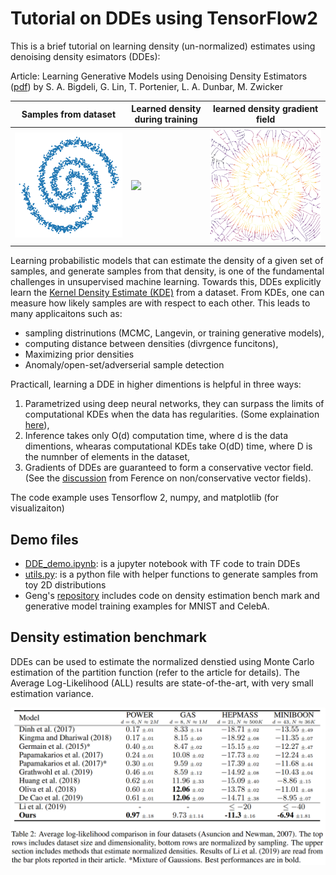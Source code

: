 # Tutorial on DDEs using TensorFlow2

This is a brief tutorial on learning density (un-normalized) estimates using denoising density esimators (DDEs):

Article: Learning Generative Models using Denoising Density Estimators ([pdf](https://arxiv.org/abs/2001.02728))
by S. A. Bigdeli, G. Lin, T. Portenier, L. A. Dunbar, M. Zwicker

| Samples from dataset | Learned density during training | learned density gradient field |
| --- | --- | --- |
| <img src="example_images/samples_2spirals.png" width="380"> | <img src="example_images/training_2spirals.gif" width="400"> | <img src="example_images/vectorfield_2spirals.png" width="400"> |

Learning probabilistic models that can estimate the density of a given set of samples, and generate samples from that density, is one of the fundamental challenges in unsupervised machine learning.
Towards this, DDEs explicitly learn the [Kernel Density Estimate (KDE)](https://en.wikipedia.org/wiki/Kernel_density_estimation) from a dataset. From KDEs, one can measure how likely samples are with respect to each other. This leads to many applicaitons such as:
- sampling distrinutions (MCMC, Langevin, or training generative models),
- computing distance between densities (divrgence funcitons),
- Maximizing prior densities
- Anomaly/open-set/adverserial sample detection

Practicall, learning a DDE in higher dimentions is helpful in three ways:

1. Parametrized using deep neural networks, they can surpass the limits of computational KDEs when the data has regularities. (Some explaination [here](https://youtu.be/5BrNt38OraE?t=1242)),
2. Inference takes only O(d) computation time, where d is the data dimentions, whearas computational KDEs take O(dD) time, where D is the numnber of elements in the dataset,
3. Gradients of DDEs are guaranteed to form a conservative vector field. (See the [discussion](https://www.inference.vc/my-notes-on-the-numerics-of-gans/) from Ference on non/conservative vector fields).


The code example uses Tensorflow 2, numpy, and matplotlib (for visualizaiton)


## Demo files
- [DDE_demo.ipynb](https://github.com/siavashBigdeli/DDE/blob/master/DDE_demo.ipynb): is a jupyter notebook with TF code to train DDEs
- [utils.py](https://github.com/siavashBigdeli/DDE/blob/master/utils.py): is a python file with helper functions to generate samples from toy 2D distributions
- Geng's [repository](https://github.com/logchan/dde) includes code on density estimation bench mark and generative model training examples for MNIST and CelebA.

## Density estimation benchmark
DDEs can be used to estimate the normalized denstied using Monte Carlo estimation of the partition function (refer to the article for details).
The Average Log-Likelihood (ALL) results are state-of-the-art, with very small estimation variance.

<img src="example_images/ALL_results_tbl.png" width="800"> 
